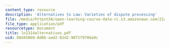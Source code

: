```yaml
---
content_type: resource
description: 'Alternatives to Law: Varieties of dispute processing'
file: /media/https%3A/open-learning-course-data-rc.s3.amazonaws.com/21a-219-law-and-society-spring-2003/88d458608d8baad202d290f2f9706a9c_ln1314alternatives.pdf
file_type: application/pdf
resourcetype: Document
title: ln1314alternatives.pdf
uid: 88d45860-8d8b-aad2-02d2-90f2f9706a9c
---
```

